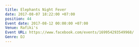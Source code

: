 ```yaml
---
title: Elephants Night Fever
date: 2017-08-07 18:22:00 +07:00
position: 44
Event date: 2017-08-12 00:00:00 +07:00
Venue: Rafiki's
Event URL: https://www.facebook.com/events/169954293549968/
Genre: DJ
---
```


